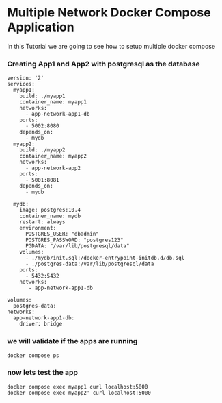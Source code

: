 # Multiple Network Docker Compose Application

In this Tutorial we are going to see how to setup multiple docker compose 

### Creating App1 and App2 with postgresql as the database

``` docker
version: '2'
services:
  myapp1:
    build: ./myapp1
    container_name: myapp1
    networks:
      - app-network-app1-db
    ports:
      - 5002:8080
    depends_on:
      - mydb
  myapp2:
    build: ./myapp2
    container_name: myapp2
    networks:
      - app-network-app2
    ports:
      - 5001:8081
    depends_on:
      - mydb

  mydb:
    image: postgres:10.4
    container_name: mydb
    restart: always
    environment:
      POSTGRES_USER: "dbadmin"
      POSTGRES_PASSWORD: "postgres123"
      PGDATA: "/var/lib/postgresql/data"
    volumes:
      - ./mydb/init.sql:/docker-entrypoint-initdb.d/db.sql
      - ./postgres-data:/var/lib/postgresql/data
    ports:
      - 5432:5432
    networks:
       - app-network-app1-db

volumes:
  postgres-data:
networks:
  app-network-app1-db:
    driver: bridge 

```

### we will validate if the apps are running

```docker
docker compose ps 
```

### now lets test the app
```docker
docker compose exec myapp1 curl localhost:5000
docker compose exec myapp2' curl localhost:5000
```
